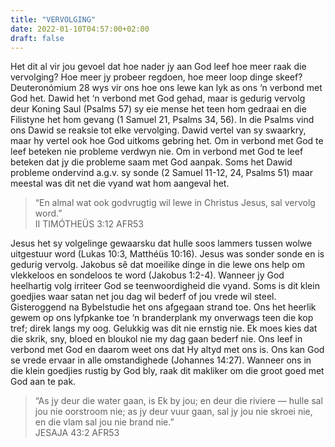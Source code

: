 ```yaml
---
title: "VERVOLGING"
date: 2022-01-10T04:57:00+02:00
draft: false
---
```

<html>
 <head></head>
 <body>
  <p>Het dit al vir jou gevoel dat hoe nader jy aan God leef hoe meer raak die vervolging? Hoe meer jy probeer regdoen, hoe meer loop dinge skeef? Deuteronómium 28 wys vir ons hoe ons lewe kan lyk as ons ‘n verbond met God het. Dawid het ‘n verbond met God gehad, maar is gedurig vervolg deur Koning Saul (Psalms 57) sy eie mense het teen hom gedraai en die Filistyne het hom gevang (1 Samuel 21, Psalms 34, 56). In die Psalms vind ons Dawid se reaksie tot elke vervolging. Dawid vertel van sy swaarkry, maar hy vertel ook hoe God uitkoms gebring het. Om in verbond met God te leef beteken nie probleme verdwyn nie. Om in verbond met God te leef beteken dat jy die probleme saam met God aanpak. Soms het Dawid probleme ondervind a.g.v. sy sonde (2 Samuel 11-12, 24, Psalms 51) maar meestal was dit net die vyand wat hom aangeval het.</p>
  <blockquote>
   <p>“En almal wat ook godvrugtig wil lewe in Christus Jesus, sal vervolg word.”<br>‭‭II TIMÓTHEÜS‬ ‭3:12‬ ‭AFR53‬‬</p>
  </blockquote>
  <p>Jesus het sy volgelinge gewaarsku dat hulle soos lammers tussen wolwe uitgestuur word (Lukas 10:3, Matthéüs 10:16). Jesus was sonder sonde en is gedurig vervolg. Jakobus sê dat moeilike dinge in die lewe ons help om vlekkeloos en sondeloos te word (Jakobus 1:2-4). Wanneer jy God heelhartig volg irriteer God se teenwoordigheid die vyand. Soms is dit klein goedjies waar satan net jou dag wil bederf of jou vrede wil steel. Gisteroggend na Bybelstudie het ons afgegaan strand toe. Ons het heerlik gewem op ons lyfpkanke toe ‘n branderplank my onverwags teen die kop tref; direk langs my oog. Gelukkig was dit nie ernstig nie. Ek moes kies dat die skrik, sny, bloed en bloukol nie my dag gaan bederf nie. Ons leef in verbond met God en daarom weet ons dat Hy altyd met ons is. Ons kan God se vrede ervaar in alle omstandighede (Johannes 14:27). Wanneer ons in die klein goedjies rustig by God bly, raak dit makliker om die groot goed met God aan te pak.</p>
  <blockquote>
   <p>“As jy deur die water gaan, is Ek by jou; en deur die riviere — hulle sal jou nie oorstroom nie; as jy deur vuur gaan, sal jy jou nie skroei nie, en die vlam sal jou nie brand nie.”<br>‭‭JESAJA‬ ‭43:2‬ ‭AFR53‬‬</p>
  </blockquote>
  <p>&nbsp;</p>
 </body>
</html>
